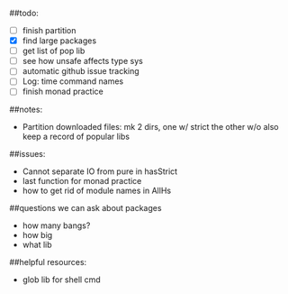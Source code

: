 ##todo: 
- [ ] finish partition
- [x] find large packages
- [ ] get list of pop lib
- [ ] see how unsafe affects type sys
- [ ] automatic github issue tracking
- [ ] Log: time command names
- [ ] finish monad practice

##notes: 
- Partition downloaded files: mk 2 dirs, one w/ strict the other w/o also keep a record of popular libs

##issues: 

- Cannot separate IO from pure in hasStrict
- last function for monad practice
- how to get rid of module names in AllHs

##questions we can ask about packages
- how many bangs?
- how big
- what lib

##helpful resources:
- glob lib for shell cmd
